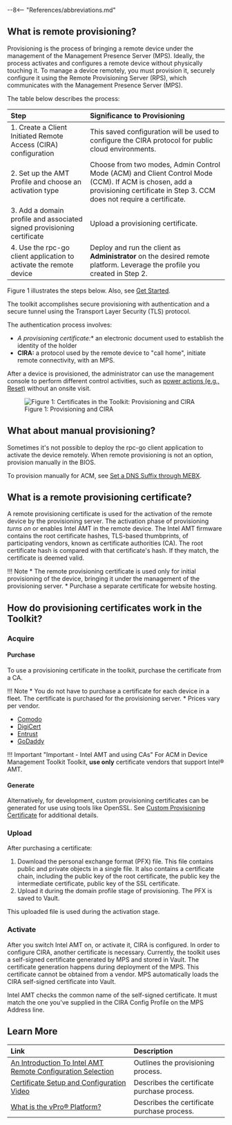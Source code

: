 --8<-- "References/abbreviations.md"
	
## What is remote provisioning?

Provisioning is the process of bringing a remote device under the management of the Management Presence Server (MPS). Ideally, the process activates and configures a remote device without physically touching it. To manage a device remotely, you must provision it, securely configure it using the Remote Provisioning Server (RPS), which communicates with the Management Presence Server (MPS). 

The table below describes the process: 

| Step       | Significance to Provisioning|  
| :------------------------- | :--------------------- | 
| 1. Create a Client Initiated Remote Access (CIRA) configuration | This saved configuration will be used to configure the CIRA protocol for public cloud environments. |
| 2. Set up the AMT Profile and choose an activation type | Choose from two modes, Admin Control Mode (ACM) and Client Control Mode (CCM). If ACM is chosen, add a provisioning certificate in Step 3. CCM does not require a certificate. |
| 3. Add a domain profile and associated signed provisioning certificate | Upload a provisioning certificate. |
| 4. Use the rpc-go client application to activate the remote device | Deploy and run the client as **Administrator** on the desired remote platform. Leverage the profile you created in Step 2.  |

Figure 1 illustrates the steps below. Also, see [Get Started](../../GetStarted/Cloud/prerequisites.md).

The toolkit accomplishes secure provisioning with authentication and a secure tunnel using the Transport Layer Security (TLS) protocol. 

The authentication process involves:

* **A provisioning certificate*:** an electronic document used to establish the identity of the holder
* **CIRA:** a protocol used by the remote device to "call home", initiate remote connectivity, with an MPS.

After a device is provisioned, the administrator can use the management console to perform different control activities, such as [power actions (e.g., Reset)](../powerstates.md) without an onsite visit.

<figure class="figure-image">
<img src="..\..\..\assets\images\RemoteProvCert.png" alt="Figure 1: Certificates in the Toolkit: Provisioning and CIRA">
<figcaption>Figure 1: Provisioning and CIRA</figcaption>
</figure>

## What about manual provisioning?

Sometimes it's not possible to deploy the rpc-go client application to activate the device remotely. When remote provisioning is not an option, provision manually in the BIOS.

To provision manually for ACM, see [Set a DNS Suffix through MEBX](../MEBX/dnsSuffix.md).

## What is a remote provisioning certificate?

A remote provisioning certificate is used for the activation of the remote device by the provisioning server. The activation phase of provisioning *turns on* or enables Intel AMT in the remote device. The Intel AMT firmware contains the root certificate hashes, TLS-based thumbprints, of participating vendors, known as certificate authorities (CA). The root certificate hash is compared with that certificate's hash. If they match, the certificate is deemed valid. 

!!! Note
    * The remote provisioning certificate is used only for initial provisioning of the device, bringing it under the management of the provisioning server. 
    * Purchase a separate certificate for website hosting. 

## How do provisioning certificates work in the Toolkit?

### Acquire

#### Purchase

To use a provisioning certificate in the toolkit, purchase the certificate from a CA. 

!!! Note
    * You do not have to purchase a certificate for each device in a fleet. The certificate is purchased for the provisioning server. 
    * Prices vary per vendor.

- [Comodo](https://www.intel.com/content/www/us/en/support/articles/000054981/technologies.html)
- [DigiCert](https://www.intel.com/content/www/us/en/support/articles/000055009/technologies.html)
- [Entrust](https://www.intel.com/content/www/us/en/support/articles/000055010/technologies/intel-active-management-technology-intel-amt.html)
- [GoDaddy](https://www.intel.com/content/www/us/en/support/articles/000020785/software.html)

!!! Important "Important - Intel AMT and using CAs"
    For ACM in Device Management Toolkit Toolkit, **use only** certificate vendors that support Intel® AMT.

#### Generate

Alternatively, for development, custom provisioning certificates can be generated for use using tools like OpenSSL. See [Custom Provisioning Certificate](./generateProvisioningCert.md) for additional details.

### Upload
After purchasing a certificate:

1. Download the personal exchange format (PFX) file. This file contains public and private objects in a single file. It also contains a certificate chain, including the public key of the root certificate, the public key the intermediate certificate, public key of the SSL certificate. 
2. Upload it during the domain profile stage of provisioning. The PFX is saved to Vault. 

This uploaded file is used during the activation stage.

### Activate

After you switch Intel AMT on, or activate it, CIRA is configured. In order to configure CIRA, another certificate is necessary. Currently, the toolkit uses a self-signed certificate generated by MPS and stored in Vault. The certificate generation happens during deployment of the MPS. This certificate cannot be obtained from a vendor. MPS automatically loads the CIRA self-signed certificate into Vault.

Intel AMT checks the common name of the self-signed certificate. It must match the one you've supplied in the CIRA Config Profile on the MPS Address line. 


## Learn More

| Link      | Description |  
| :------------------------- | :--------------------- | 
| [An Introduction To Intel AMT Remote Configuration Selection](https://www.intel.com/content/dam/support/us/en/documents/technologies/remote-configuration-certificate-selection.pdf) | Outlines the provisioning process. |
| [Certificate Setup and Configuration Video](https://www.intel.com/content/www/us/en/support/articles/000026592/technologies.html) | Describes the certificate purchase process. |
| [What is the  vPro® Platform?](https://www.intel.com/content/www/us/en/architecture-and-technology/vpro/what-is-vpro.html) | Describes the certificate purchase process. |


